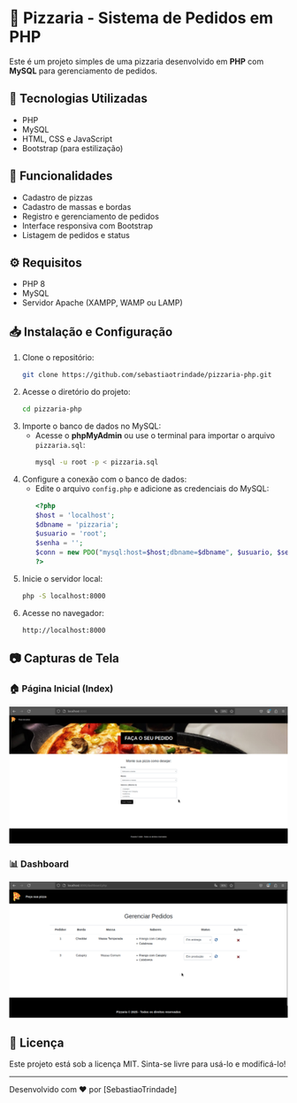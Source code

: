 # 🍕 Pizzaria - Sistema de Pedidos em PHP

Este é um projeto simples de uma pizzaria desenvolvido em **PHP** com **MySQL** para gerenciamento de pedidos.

## 🚀 Tecnologias Utilizadas
- PHP
- MySQL
- HTML, CSS e JavaScript
- Bootstrap (para estilização)

## 📌 Funcionalidades
- Cadastro de pizzas 
- Cadastro de massas e bordas
- Registro e gerenciamento de pedidos
- Interface responsiva com Bootstrap
- Listagem de pedidos e status

## ⚙️ Requisitos
- PHP 8
- MySQL
- Servidor Apache (XAMPP, WAMP ou LAMP)

## 📥 Instalação e Configuração
1. Clone o repositório:
   ```bash
   git clone https://github.com/sebastiaotrindade/pizzaria-php.git
   ```
2. Acesse o diretório do projeto:
   ```bash
   cd pizzaria-php
   ```
3. Importe o banco de dados no MySQL:
   - Acesse o **phpMyAdmin** ou use o terminal para importar o arquivo `pizzaria.sql`:
     ```bash
     mysql -u root -p < pizzaria.sql
     ```
4. Configure a conexão com o banco de dados:
   - Edite o arquivo `config.php` e adicione as credenciais do MySQL:
     ```php
     <?php
     $host = 'localhost';
     $dbname = 'pizzaria';
     $usuario = 'root';
     $senha = '';
     $conn = new PDO("mysql:host=$host;dbname=$dbname", $usuario, $senha);
     ?>
     ```
5. Inicie o servidor local:
   ```bash
   php -S localhost:8000
   ```
6. Acesse no navegador:
   ```
   http://localhost:8000
   ```

## 📷 Capturas de Tela

### 🏠 Página Inicial (Index)
![Página Inicial](https://github.com/SebastiaoTrindade/pizzaria-php/blob/master/Index.png)

### 📊 Dashboard
![Dashboard](https://github.com/SebastiaoTrindade/pizzaria-php/blob/master/Dashboard.png)


## 📝 Licença
Este projeto está sob a licença MIT. Sinta-se livre para usá-lo e modificá-lo!

---

Desenvolvido com ❤️ por [SebastiaoTrindade]

